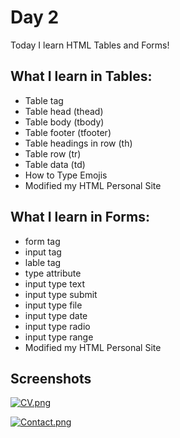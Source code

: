 # Day 2 

Today I learn HTML Tables and Forms!

## What I learn in Tables:

 - Table tag
 - Table head (thead)
 - Table body (tbody)
 - Table footer (tfooter)
 - Table headings in row (th)
 - Table row (tr)
 - Table data (td)
 - How to Type Emojis
 - Modified my HTML Personal Site

## What I learn in Forms:

 - form tag
 - input tag
 - lable tag
 - type attribute
 - input type text
 - input type submit
 - input type file
 - input type date
 - input type radio
 - input type range
 - Modified my HTML Personal Site


## Screenshots

[![CV.png](https://i.postimg.cc/FR3jYRkv/CV.png)](https://postimg.cc/mzZcqTSp)

[![Contact.png](https://i.postimg.cc/CKWGMD1J/Contact.png)](https://postimg.cc/R3L6XWwn)